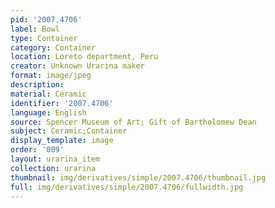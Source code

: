 ```yaml
---
pid: '2007.4706'
label: Bowl
type: Container
category: Container
location: Loreto department, Peru
creator: Unknown Urarina maker
format: image/jpeg
description:
material: Ceramic
identifier: '2007.4706'
language: English
source: Spencer Museum of Art; Gift of Bartholomew Dean
subject: Ceramic;Container
display_template: image
order: '009'
layout: urarina_item
collection: urarina
thumbnail: img/derivatives/simple/2007.4706/thumbnail.jpg
full: img/derivatives/simple/2007.4706/fullwidth.jpg
---
```

